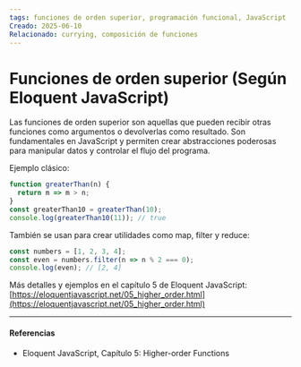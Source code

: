 ```yaml
---
tags: funciones de orden superior, programación funcional, JavaScript
Creado: 2025-06-10
Relacionado: currying, composición de funciones
---
```


# Funciones de orden superior (Según Eloquent JavaScript)

Las funciones de orden superior son aquellas que pueden recibir otras funciones como argumentos o devolverlas como resultado. Son fundamentales en JavaScript y permiten crear abstracciones poderosas para manipular datos y controlar el flujo del programa.

Ejemplo clásico:

```js
function greaterThan(n) {
  return m => m > n;
}
const greaterThan10 = greaterThan(10);
console.log(greaterThan10(11)); // true
```

También se usan para crear utilidades como map, filter y reduce:

```js
const numbers = [1, 2, 3, 4];
const even = numbers.filter(n => n % 2 === 0);
console.log(even); // [2, 4]
```

Más detalles y ejemplos en el capítulo 5 de Eloquent JavaScript: [https://eloquentjavascript.net/05_higher_order.html](https://eloquentjavascript.net/05_higher_order.html)

---
#### Referencias
- Eloquent JavaScript, Capítulo 5: Higher-order Functions 